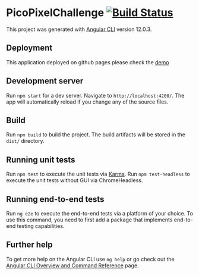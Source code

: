 # PicoPixelChallenge [![Build Status](https://travis-ci.com/amine187/pico-pixel-challenge.svg?token=9rpvsFKVSmJyjG2jEzKN&branch=main)](https://travis-ci.com/amine187/pico-pixel-challenge)

This project was generated with [Angular CLI](https://github.com/angular/angular-cli) version 12.0.3.

## Deployment

This application deployed on github pages please check the [demo](https://amine187.github.io//pico-pixel-challenge/)

## Development server

Run `npm start` for a dev server. Navigate to `http://localhost:4200/`. The app will automatically reload if you change any of the source files.

## Build

Run `npm build` to build the project. The build artifacts will be stored in the `dist/` directory.

## Running unit tests

Run `npm test` to execute the unit tests via [Karma](https://karma-runner.github.io).
Run `npm test-headless` to execute the unit tests without GUI via ChromeHeadless.

## Running end-to-end tests

Run `ng e2e` to execute the end-to-end tests via a platform of your choice. To use this command, you need to first add a package that implements end-to-end testing capabilities.

## Further help

To get more help on the Angular CLI use `ng help` or go check out the [Angular CLI Overview and Command Reference](https://angular.io/cli) page.
